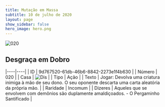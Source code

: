 ```yaml
---
title: Mutação em Massa
subtitle: 10 de julho de 2020
layout: page
show_sidebar: false
hero_image: hero.png
---
```


![020](https://cdn.keyforgegame.com/media/card_front/pt/479_020_RC4FQP8P54VG_pt.png)

## Desgraça em Dobro

|----|----|
| ID | 9d767520-61db-46b6-8842-2273e1f4b630 |
| Número | 020 |
| Casa | ![Dis](https://archonarcana.com/images/thumb/e/e8/Dis.png/22px-Dis.png "Dis") |
| Tipo | Ação |
| Texto | Jogar: Devolva uma criatura inimiga à mão de seu dono. O seu oponente descarta uma carta aleatória da própria mão. |
| Raridade | Incomum |
| Dizeres | Aqueles que se envolvem com demônios   são duplamente amaldiçoados.   - O Pergaminho Santificado |
